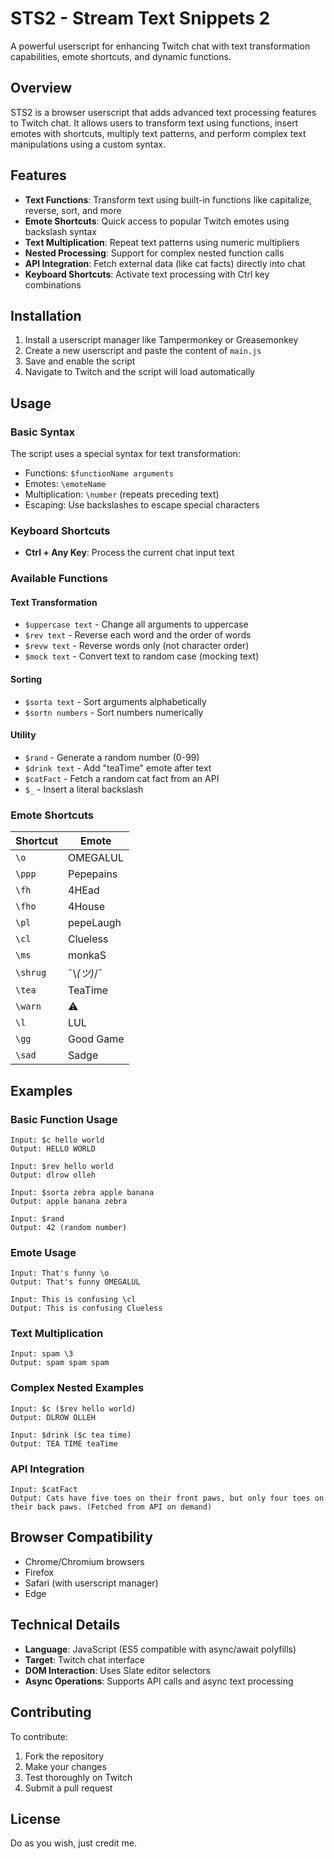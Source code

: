 # STS2 - Stream Text Snippets 2

A powerful userscript for enhancing Twitch chat with text transformation capabilities, emote shortcuts, and dynamic functions.

## Overview

STS2 is a browser userscript that adds advanced text processing features to Twitch chat. It allows users to transform text using functions, insert emotes with shortcuts, multiply text patterns, and perform complex text manipulations using a custom syntax.

## Features

- **Text Functions**: Transform text using built-in functions like capitalize, reverse, sort, and more
- **Emote Shortcuts**: Quick access to popular Twitch emotes using backslash syntax
- **Text Multiplication**: Repeat text patterns using numeric multipliers
- **Nested Processing**: Support for complex nested function calls
- **API Integration**: Fetch external data (like cat facts) directly into chat
- **Keyboard Shortcuts**: Activate text processing with Ctrl key combinations

## Installation

1. Install a userscript manager like Tampermonkey or Greasemonkey
2. Create a new userscript and paste the content of `main.js`
3. Save and enable the script
4. Navigate to Twitch and the script will load automatically

## Usage

### Basic Syntax

The script uses a special syntax for text transformation:

- Functions: `$functionName arguments`
- Emotes: `\emoteName`
- Multiplication: `\number` (repeats preceding text)
- Escaping: Use backslashes to escape special characters

### Keyboard Shortcuts

- **Ctrl + Any Key**: Process the current chat input text

### Available Functions

#### Text Transformation
- `$uppercase text` - Change all arguments to uppercase
- `$rev text` - Reverse each word and the order of words
- `$revw text` - Reverse words only (not character order)
- `$mock text` - Convert text to random case (mocking text)

#### Sorting
- `$sorta text` - Sort arguments alphabetically
- `$sortn numbers` - Sort numbers numerically

#### Utility
- `$rand` - Generate a random number (0-99)
- `$drink text` - Add "teaTime" emote after text
- `$catFact` - Fetch a random cat fact from an API
- `$_` - Insert a literal backslash

### Emote Shortcuts

| Shortcut | Emote |
|----------|-------|
| `\o` | OMEGALUL |
| `\ppp` | Pepepains |
| `\fh` | 4HEad |
| `\fho` | 4House |
| `\pl` | pepeLaugh |
| `\cl` | Clueless |
| `\ms` | monkaS |
| `\shrug` | ¯\\_(ツ)_/¯ |
| `\tea` | TeaTime |
| `\warn` | :warning: |
| `\l` | LUL |
| `\gg` | Good Game |
| `\sad` | Sadge |

## Examples

### Basic Function Usage
```
Input: $c hello world
Output: HELLO WORLD

Input: $rev hello world  
Output: dlrow olleh

Input: $sorta zebra apple banana
Output: apple banana zebra

Input: $rand
Output: 42 (random number)
```

### Emote Usage
```
Input: That's funny \o
Output: That's funny OMEGALUL

Input: This is confusing \cl
Output: This is confusing Clueless
```

### Text Multiplication
```
Input: spam \3
Output: spam spam spam
```

### Complex Nested Examples
```
Input: $c ($rev hello world)
Output: DLROW OLLEH

Input: $drink ($c tea time)
Output: TEA TIME teaTime
```

### API Integration
```
Input: $catFact
Output: Cats have five toes on their front paws, but only four toes on their back paws. (Fetched from API on demand)
```

## Browser Compatibility

- Chrome/Chromium browsers
- Firefox
- Safari (with userscript manager)
- Edge

## Technical Details

- **Language**: JavaScript (ES5 compatible with async/await polyfills)
- **Target**: Twitch chat interface
- **DOM Interaction**: Uses Slate editor selectors
- **Async Operations**: Supports API calls and async text processing

## Contributing

To contribute:

1. Fork the repository
2. Make your changes
3. Test thoroughly on Twitch
4. Submit a pull request

## License

Do as you wish, just credit me.
